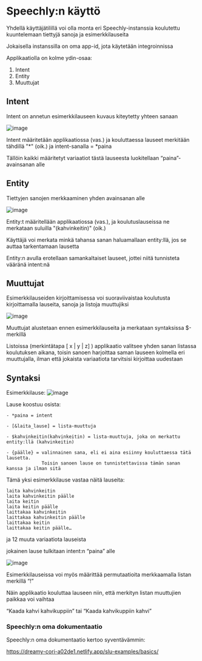 # Speechly:n käyttö

Yhdellä käyttäjätilillä voi olla monta eri Speechly-instanssia koulutettu kuuntelemaan tiettyjä sanoja ja esimerkkilauseita

Jokaisella instanssilla on oma app-id, jota käytetään integroinnissa

Applikaatiolla on kolme ydin-osaa:

 1. Intent
 2. Entity
 3. Muuttujat

## Intent

Intent on annetun esimerkkilauseen kuvaus kiteytetty yhteen sanaan

![image](/uploads/14402061060a4c8d4063167606222093/image.png)

Intent määritetään applikaatiossa (vas.) ja kouluttaessa lauseet merkitään tähdillä "*" (oik.) ja intent-sanalla = *paina

Tällöin kaikki määritetyt variaatiot tästä lauseesta luokitellaan “paina”- avainsanan alle

## Entity

Tiettyjen sanojen merkkaaminen yhden avainsanan alle

![image](/uploads/4325671308ab0076a82a839cd3b46a1e/image.png)

Entity:t määritellään applikaatiossa (vas.), ja koulutuslauseissa ne merkataan suluilla "(kahvinkeitin)" (oik.)

Käyttäjä voi merkata minkä tahansa sanan haluamallaan entity:llä, jos se auttaa tarkentamaan lausetta

Entity:n avulla erotellaan samankaltaiset lauseet, jottei niitä tunnisteta vääränä intent:nä

## Muuttujat

Esimerkkilauseiden kirjoittamisessa voi suoraviivaistaa koulutusta kirjoittamalla lauseita, sanoja ja listoja muuttujiksi

![image](/uploads/c9b3029b05aef89a24dc0275f98a2b2f/image.png)

Muuttujat alustetaan ennen esimerkkilauseita ja merkataan syntaksissa $-merkillä

Listoissa (merkintätapa [ x | y | z] ) applikaatio valitsee yhden sanan listassa koulutuksen aikana,
toisin sanoen harjoittaa saman lauseen kolmella eri muuttujalla, ilman että jokaista variaatiota tarvitsisi kirjoittaa uudestaan


## Syntaksi

Esimerkkilause: ![image](/uploads/b0b1cd0a9e6cfe8dd16bababc343b3b7/image.png)

Lause koostuu osista:

	- *paina = intent

	- [&laita_lause] = lista-muuttuja

	- $kahvinkeitin(kahvinkeitin) = lista-muuttuja, joka on merkattu entity:llä (kahvinkeitin)

	- {päälle} = valinnainen sana, eli ei aina esiinny kouluttaessa tätä lausetta.
	             Toisin sanoen lause on tunnistettavissa tämän sanan kanssa ja ilman sitä

Tämä yksi esimerkkilause vastaa näitä lauseita:

	laita kahvinkeitin
	laita kahvinkeitin päälle
	laita keitin
	laita keitin päälle
	laittakaa kahvinkeitin
	laittakaa kahvinkeitin päälle
	laittakaa keitin 
	laittakaa keitin päälle…

ja 12 muuta variaatiota lauseista

jokainen lause tulkitaan intent:n “paina” alle


![image](/uploads/eed23301e1ec9e495660911516568b7d/image.png)

Esimerkkilauseissa voi myös määrittää permutaatioita merkkaamalla listan merkillä “!”

Näin applikaatio kouluttaa lauseen niin, että merkityn listan muuttujien paikkaa voi vaihtaa

“Kaada kahvi kahvikuppiin” tai “Kaada kahvikuppiin kahvi”

### Speechly:n oma dokumentaatio

Speechly:n oma dokumentaatio kertoo syventävämmin: 

https://dreamy-cori-a02de1.netlify.app/slu-examples/basics/

